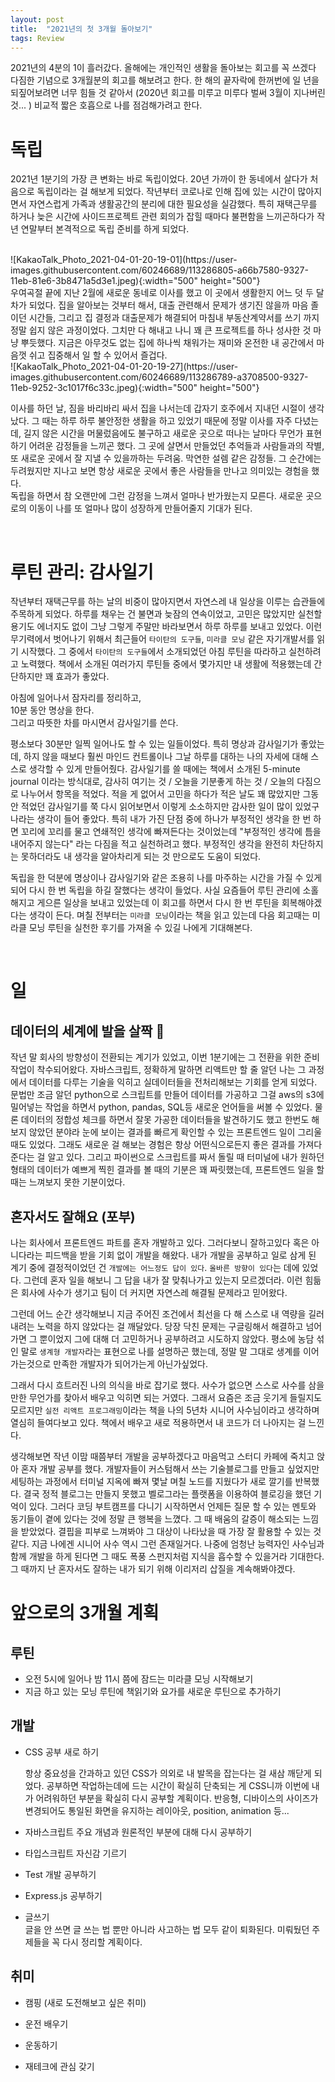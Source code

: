 ```yaml
---
layout: post
title:  "2021년의 첫 3개월 돌아보기"
tags: Review
---
```



2021년의 4분의 1이 흘러갔다. 올해에는 개인적인 생활을 돌아보는 회고를 꼭 쓰겠다 다짐한 기념으로 3개월분의 회고를 해보려고 한다.
한 해의 끝자락에 한꺼번에 일 년을 되짚어보려면 너무 힘들 것 같아서 (2020년 회고를 미루고 미루다 벌써 3월이 지나버린 것... ) 비교적 짧은 호흡으로 나를 점검해가려고 한다.


# 독립 

  2021년 1분기의 가장 큰 변화는 바로 독립이었다. 20년 가까이 한 동네에서 살다가 처음으로 독립이라는 걸 해보게 되었다. 
작년부터 코로나로 인해 집에 있는 시간이 많아지면서 자연스럽게 가족과 생활공간의 분리에 대한 필요성을 실감했다. 특히 재택근무를 하거나 늦은 시간에 사이드프로젝트 관련 회의가 잡힐 때마다 
불편함을 느끼곤하다가 작년 연말부터 본격적으로 독립 준비를 하게 되었다. 

 <br />
![KakaoTalk_Photo_2021-04-01-20-19-01](https://user-images.githubusercontent.com/60246689/113286805-a66b7580-9327-11eb-81e6-3b8471a5d3e1.jpeg){:width="500" height="500"} 
 <br />
  우여곡절 끝에 지난 2월에 새로운 동네로 이사를 했고 이 곳에서 생활한지 어느 덧 두 달차가 되었다.
 집을 알아보는 것부터 해서, 대출 관련해서 문제가 생기진 않을까 마음 졸이던 시간들, 그리고 집 결정과 대출문제가 해결되어 마침내 부동산계약서를 쓰기 까지 정말 쉽지 않은 과정이었다.
그치만 다 해내고 나니 꽤 큰 프로젝트를 하나 성사한 것 마냥 뿌듯했다. 지금은 아무것도 없는 집에 하나씩 채워가는 재미와 온전한 내 공간에서 마음껏 쉬고 집중해서 일 할 수 있어서 즐겁다. 

 <br />
 ![KakaoTalk_Photo_2021-04-01-20-19-27](https://user-images.githubusercontent.com/60246689/113286789-a3708500-9327-11eb-9252-3c1017f6c33c.jpeg){:width="500" height="500"}
 <br />

이사를 하던 날, 짐을 바리바리 싸서 집을 나서는데 갑자기 호주에서 지내던 시절이 생각났다. 그 때는 하루 하루 불안정한 생활을 하고 있었기 때문에 정말 이사를 자주 다녔는데, 
길지 않은 시간을 머물렀음에도 불구하고 새로운 곳으로 떠나는 날마다 무언가 표현하기 어려운 감정들을 느끼곤 했다. 
그 곳에 살면서 만들었던 추억들과 사람들과의 작별, 또 새로운 곳에서 잘 지낼 수 있을까하는 두려움. 막연한 설렘 같은 감정들.
그 순간에는 두려웠지만 지나고 보면 항상 새로운 곳에서 좋은 사람들을 만나고 의미있는 경험을 했다.  
독립을 하면서 참 오랜만에 그런 감정을 느껴서 얼마나 반가웠는지 모른다. 새로운 곳으로의 이동이 나를 또 얼마나 많이 성장하게 만들어줄지 기대가 된다.

<br />

# 루틴 관리: 감사일기 

작년부터 재택근무를 하는 날의 비중이 많아지면서 자연스레 내 일상을 이루는 습관들에 주목하게 되었다. 하루를 채우는 건 불면과 늦잠의 연속이었고, 고민은 많았지만 실천할 용기도 에너지도 없이 그냥 그렇게 주말만 바라보면서 하루 하루를 보내고 있었다. 이런 무기력에서 벗어나기 위해서 최근들어 `타이탄의 도구들`, `미라클 모닝` 같은 자기개발서를 읽기 시작했다. 그 중에서 `타이탄의 도구들`에서 소개되었던 아침 루틴을 따라하고 실천하려고 노력했다. 
책에서 소개된 여러가지 루틴들 중에서 몇가지만 내 생활에 적용했는데 간단하지만 꽤 효과가 좋았다. 

아침에 일어나서 잠자리를 정리하고, <br />
10분 동안 명상을 한다. <br />
그리고 따뜻한 차를 마시면서 감사일기를 쓴다. 

평소보다 30분만 일찍 일어나도 할 수 있는 일들이었다. 특히 명상과 감사일기가 좋았는데, 하지 않을 때보다 훨씬 마인드 컨트롤이나 그날 하루를 대하는 나의 자세에 대해 스스로 생각할 수 있게 만들어줬다.
감사일기를 쓸 때에는 책에서 소개된 5-minute journal 이라는 방식대로, 감사히 여기는 것 / 오늘을 기분좋게 하는 것 / 오늘의 다짐으로 나누어서 항목을 적었다. 
적을 게 없어서 고민을 하다가 적은 날도 꽤 많았지만 그동안 적었던 감사일기를 쭉 다시 읽어보면서 이렇게 소소하지만 감사한 일이 많이 있었구나라는 생각이 들어 좋았다.
특히 내가 가진 단점 중에 하나가 부정적인 생각을 한 번 하면 꼬리에 꼬리를 물고 연쇄적인 생각에 빠져든다는 것이었는데 "부정적인 생각에 틈을 내어주지 않는다" 라는 다짐을 적고 실천하려고 했다.
부정적인 생각을 완전히 차단하지는 못하더라도 내 생각을 알아차리게 되는 것 만으로도 도움이 되었다.

독립을 한 덕분에 명상이나 감사일기와 같은 조용히 나를 마주하는 시간을 가질 수 있게 되어 다시 한 번 독립을 하길 잘했다는 생각이 들었다.
사실 요즘들어 루틴 관리에 소홀해지고 게으른 일상을 보내고 있었는데 이 회고를 하면서 다시 한 번 루틴을 회복해야겠다는 생각이 든다. 며칠 전부터는 `미라클 모닝`이라는 책을 읽고 있는데 다음 회고때는 미라클 모닝 루틴을 실천한 
후기를 가져올 수 있길 나에게 기대해본다.

<br />


# 일 

## 데이터의 세계에 발을 살짝 👀
작년 말 회사의 방향성이 전환되는 계기가 있었고, 이번 1분기에는 그 전환을 위한 준비 작업이 착수되어왔다. 자바스크립트, 정확하게 말하면 리액트만 할 줄 알던 나는 그 과정에서 데이터를 다루는 기술을 익히고 실데이터들을 전처리해보는 기회를 얻게 되었다. 문법만 조금 알던 python으로 스크립트를 만들어 데이터를 가공하고 그걸 aws의 s3에 밀어넣는 작업을 하면서 python, pandas, SQL등 새로운 언어들을 써볼 수 있었다. 물론 데이터의 정합성 체크를 하면서 잘못 가공한 데이터들을 발견하기도 했고 한번도 해보지 않았던 분야라 눈에 보이는 결과를 빠르게 확인할 수 있는 프론트엔드 일이 그리울 때도 있었다. 그래도 새로운 걸 해보는 경험은 항상 어떤식으로든지 좋은 결과를 가져다준다는 걸 알고 있다. 그리고 파이썬으로 스크립트를 짜서 돌릴 때 터미널에 내가 원하던 형태의 데이터가 예쁘게 찍힌 결과를 볼 때의 기분은 꽤 짜릿했는데, 프론트엔드 일을 할 때는 느껴보지 못한 기분이었다. 

## 혼자서도 잘해요 (포부)
나는 회사에서 프론트엔드 파트를 혼자 개발하고 있다. 그러다보니 잘하고있다 혹은 아니다라는 피드백을 받을 기회 없이 개발을 해왔다. 
내가 개발을 공부하고 일로 삼게 된 계기 중에 결정적이었던 건 `개발에는 어느정도 답이 있다`. `올바른 방향이 있다`는 데에 있었다. 그런데 혼자 일을 해보니 그 답을 내가 잘 맞춰나가고 있는지 모르겠더라. 
이런 힘듦은 회사에 사수가 생기고 팀이 더 커지면 자연스레 해결될 문제라고 믿어왔다.

그런데 어느 순간 생각해보니 지금 주어진 조건에서 최선을 다 해 스스로 내 역량을 길러내려는 노력을 하지 않았다는 걸 깨달았다. 당장 닥친 문제는 구글링해서 해결하고 넘어가면 그 뿐이었지 그에 대해 더 고민하거나 
공부하려고 시도하지 않았다. 평소에 농담 섞인 말로 `생계형 개발자`라는 표현으로 나를 설명하곤 했는데, 정말 말 그대로 생계를 이어가는것으로 만족한 개발자가 되어가는게 아닌가싶었다.

그래서 다시 흐트러진 나의 의식을 바로 잡기로 했다. 사수가 없으면 스스로 사수를 삼을만한 무언가를 찾아서 배우고 익히면 되는 거였다. 그래서 요즘은 조금 웃기게 들릴지도 모르지만 `실전 리액트 프로그래밍`이라는 책을 나의 5년차 시니어 사수님이라고 생각하며 열심히 들여다보고 있다. 책에서 배우고 새로 적용하면서 내 코드가 더 나아지는 걸 느낀다. 

생각해보면 작년 이맘 때쯤부터 개발을 공부하겠다고 마음먹고 스터디 카페에 죽치고 앉아 혼자 개발 공부를 했다. 개발자들이 커스텀해서 쓰는 기술블로그를 만들고 싶었지만 세팅하는 과정에서 터미널 지옥에 빠져 몇날 며칠 노드를 지웠다가 새로 깔기를 반복했다. 결국 정적 블로그는 만들지 못했고 벨로그라는 플랫폼을 이용하여 블로깅을 했던 기억이 있다. 그러다 코딩 부트캠프를 다니기 시작하면서 언제든 질문 할 수 있는 멘토와 동기들이 곁에 있다는 것에 정말 큰 행복을 느꼈다. 그 때 배움의 갈증이 해소되는 느낌을 받았었다. 결핍을 피부로 느껴봐야 그 대상이 나타났을 때 가장 잘 활용할 수 있는 것 같다. 지금 나에겐 시니어 사수 역시 그런 존재일거다. 나중에 엄청난 능력자인 사수님과 함께 개발을 하게 된다면 그 때도 폭풍 스펀지처럼 지식을 흡수할 수 있을거라 기대한다. 그 때까지 난 혼자서도 잘하는 내가 되기 위해 이리저리 삽질을 계속해봐야겠다.     


# 앞으로의 3개월 계획 

## 루틴 

- 오전 5시에 일어나 밤 11시 쯤에 잠드는 미라클 모닝 시작해보기 
- 지금 하고 있는 모닝 루틴에 책읽기와 요가를 새로운 루틴으로 추가하기

## 개발 

- CSS 공부 새로 하기 
 
  항상 중요성을 간과하고 있던 CSS가 의외로 내 발목을 잡는다는 걸 새삼 깨닫게 되었다. 공부하면 작업하는데에 드는 시간이 확실히 단축되는 게 CSS니까 이번에 내가 어려워하던 부분을 확실히 다시 공부할 계획이다.
  반응형, 디바이스의 사이즈가 변경되어도 통일된 화면을 유지하는 레이아웃, position, animation 등... 

- 자바스크립트 주요 개념과 원론적인 부분에 대해 다시 공부하기  

- 타입스크립트 자신감 기르기

- Test 개발 공부하기 

- Express.js 공부하기 

- 글쓰기  
글을 안 쓰면 글 쓰는 법 뿐만 아니라 사고하는 법 모두 같이 퇴화된다. 미뤄뒀던 주제들을 꼭 다시 정리할 계획이다.


## 취미 

- 캠핑 (새로 도전해보고 싶은 취미) 

- 운전 배우기 

- 운동하기 

- 재테크에 관심 갖기










